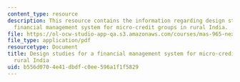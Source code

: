 ```yaml
---
content_type: resource
description: This resource contains the information regarding design studies for a
  financial management system for micro-credit groups in rural India.
file: https://ol-ocw-studio-app-qa.s3.amazonaws.com/courses/mas-965-nextlab-i-designing-mobile-technologies-for-the-next-billion-users-fall-2008/b556d0704e41dbdfc0ee596a1f1f5829_MITMAS_965F08_Lec12_pp.pdf
file_type: application/pdf
resourcetype: Document
title: Design studies for a financial management system for micro-credit groups in
  rural India
uid: b556d070-4e41-dbdf-c0ee-596a1f1f5829
---
```


